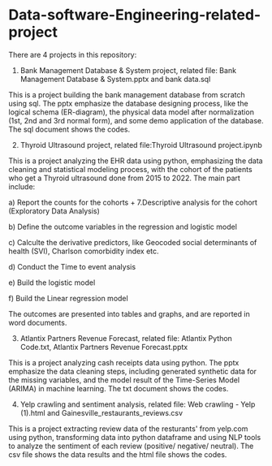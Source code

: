 # Data-software-Engineering-related-project

There are 4 projects in this repository:

1. Bank Management Database & System project, related file: Bank Management Database & System.pptx
 and bank data.sql

This is a project building the bank management database from scratch using sql. The pptx emphasize the database designing process, like the logical schema (ER-diagram), the physical data model after normalization (1st, 2nd and 3rd normal form), and some demo application of the database. The sql document shows the codes.

2. Thyroid Ultrasound project, related file:Thyroid Ultrasound project.ipynb

This is a project analyzing the EHR data using python, emphasizing the data cleaning and statistical modeling process, with the cohort of the patients who get a Thyroid ultrasound done from 2015 to 2022. 
The main part include:

a) Report the counts for the cohorts + 7.Descriptive analysis for the cohort (Exploratory Data Analysis)

b) Define the outcome variables in the regression and logistic model

c) Calculte the derivative predictors, like Geocoded social determinants of health (SVI), Charlson comorbidity index etc.

d) Conduct the Time to event analysis

e) Build the logistic model

f) Build the Linear regression model

The outcomes are presented into tables and graphs, and are reported in word documents. 

3. Atlantix Partners Revenue Forecast, related file: Atlantix Python Code.txt, Atlantix Partners Revenue Forecast.pptx

This is a project analyzing cash receipts data using python. The pptx emphasize the data cleaning steps, including generated synthetic data for the missing variables, and the model result of the Time-Series Model (ARIMA) in machine learning. The txt document shows the codes.

4. Yelp crawling and sentiment analysis, related file: Web crawling - Yelp (1).html and Gainesville_restaurants_reviews.csv

This is a project extracting review data of the resturants' from yelp.com using python, transforming data into python dataframe and using NLP tools to analyze the sentiment of each review (positive/ negative/ neutral). The csv file shows the data results and the html file shows the codes.

